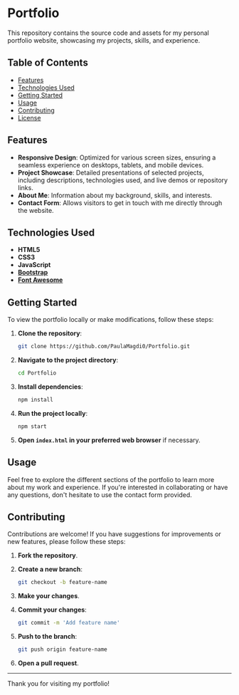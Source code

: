 # Portfolio

This repository contains the source code and assets for my personal portfolio website, showcasing my projects, skills, and experience.

## Table of Contents

- [Features](#features)
- [Technologies Used](#technologies-used)
- [Getting Started](#getting-started)
- [Usage](#usage)
- [Contributing](#contributing)
- [License](#license)

## Features

- **Responsive Design**: Optimized for various screen sizes, ensuring a seamless experience on desktops, tablets, and mobile devices.
- **Project Showcase**: Detailed presentations of selected projects, including descriptions, technologies used, and live demos or repository links.
- **About Me**: Information about my background, skills, and interests.
- **Contact Form**: Allows visitors to get in touch with me directly through the website.

## Technologies Used

- **HTML5**
- **CSS3**
- **JavaScript**
- **[Bootstrap](https://getbootstrap.com/)**
- **[Font Awesome](https://fontawesome.com/)**

## Getting Started

To view the portfolio locally or make modifications, follow these steps:

1. **Clone the repository**:
   ```bash
   git clone https://github.com/PaulaMagdi0/Portfolio.git
   ```

2. **Navigate to the project directory**:
   ```bash
   cd Portfolio
   ```

3. **Install dependencies**:
   ```bash
   npm install
   ```

4. **Run the project locally**:
   ```bash
   npm start
   ```

5. **Open `index.html` in your preferred web browser** if necessary.

## Usage

Feel free to explore the different sections of the portfolio to learn more about my work and experience. If you're interested in collaborating or have any questions, don't hesitate to use the contact form provided.

## Contributing

Contributions are welcome! If you have suggestions for improvements or new features, please follow these steps:

1. **Fork the repository**.
2. **Create a new branch**:
   ```bash
   git checkout -b feature-name
   ```

3. **Make your changes**.
4. **Commit your changes**:
   ```bash
   git commit -m 'Add feature name'
   ```

5. **Push to the branch**:
   ```bash
   git push origin feature-name
   ```

6. **Open a pull request**.

---

Thank you for visiting my portfolio!